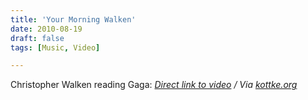 ```yaml
---
title: 'Your Morning Walken'
date: 2010-08-19
draft: false
tags: [Music, Video]

---
```


Christopher Walken reading Gaga:  _[Direct link to video](http://www.youtube.com/watch?v=AJDx3H_hvI8) / Via [kottke.org](http://kottke.org/10/08/lady-gagas-poker-face-read-by-christopher-walken)_